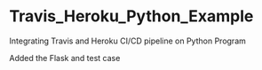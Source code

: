 # Travis_Heroku_Python_Example
Integrating Travis and Heroku CI/CD pipeline on Python Program

Added the Flask and test case